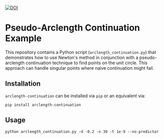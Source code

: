 [![DOI](https://zenodo.org/badge/557482325.svg)](https://doi.org/10.5281/zenodo.15733515)
# Pseudo-Arclength Continuation Example

This repository contains a Python script (`arclength_continuation.py`) that demonstrates how to use Newton's method in conjunction with a pseudo-arclength continuation technique to find points on the unit circle. This approach can handle singular points where naive continuation might fail.

## Installation

`arclength-continuation` can be installed via `pip` or an equivalent via:

```console
pip install arclength-continuation
```

## Usage

```console
python arclength_continuation.py -d -0.2 -n 30 -t 1e-9 --no-predictor
```

